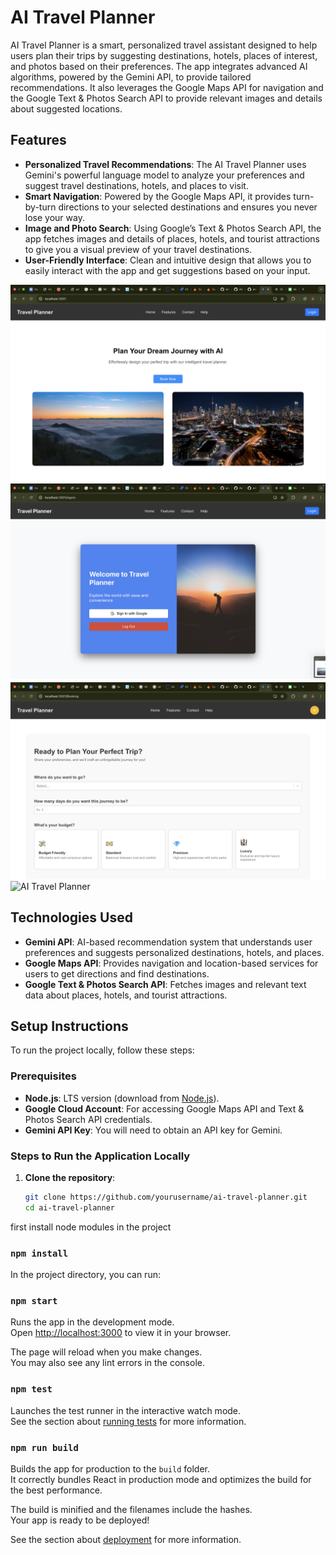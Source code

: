 
# AI Travel Planner

AI Travel Planner is a smart, personalized travel assistant designed to help users plan their trips by suggesting destinations, hotels, places of interest, and photos based on their preferences. The app integrates advanced AI algorithms, powered by the Gemini API, to provide tailored recommendations. It also leverages the Google Maps API for navigation and the Google Text & Photos Search API to provide relevant images and details about suggested locations.

## Features

- **Personalized Travel Recommendations**: The AI Travel Planner uses Gemini's powerful language model to analyze your preferences and suggest travel destinations, hotels, and places to visit.
- **Smart Navigation**: Powered by the Google Maps API, it provides turn-by-turn directions to your selected destinations and ensures you never lose your way.
- **Image and Photo Search**: Using Google’s Text & Photos Search API, the app fetches images and details of places, hotels, and tourist attractions to give you a visual preview of your travel destinations.
- **User-Friendly Interface**: Clean and intuitive design that allows you to easily interact with the app and get suggestions based on your input.

![AI Travel Planner](./images/image1.png)
![AI Travel Planner](./images/image2.png)
![AI Travel Planner](./images/image3.png)
![AI Travel Planner](./images/image4.png)

## Technologies Used

- **Gemini API**: AI-based recommendation system that understands user preferences and suggests personalized destinations, hotels, and places.
- **Google Maps API**: Provides navigation and location-based services for users to get directions and find destinations.
- **Google Text & Photos Search API**: Fetches images and relevant text data about places, hotels, and tourist attractions.

## Setup Instructions

To run the project locally, follow these steps:

### Prerequisites

- **Node.js**: LTS version (download from [Node.js](https://nodejs.org/)).
- **Google Cloud Account**: For accessing Google Maps API and Text & Photos Search API credentials.
- **Gemini API Key**: You will need to obtain an API key for Gemini.

### Steps to Run the Application Locally

1. **Clone the repository**:
   ```bash
   git clone https://github.com/yourusername/ai-travel-planner.git
   cd ai-travel-planner

first install node modules in the project   

### `npm install`



In the project directory, you can run:

### `npm start`

Runs the app in the development mode.\
Open [http://localhost:3000](http://localhost:3000) to view it in your browser.

The page will reload when you make changes.\
You may also see any lint errors in the console.

### `npm test`

Launches the test runner in the interactive watch mode.\
See the section about [running tests](https://facebook.github.io/create-react-app/docs/running-tests) for more information.

### `npm run build`

Builds the app for production to the `build` folder.\
It correctly bundles React in production mode and optimizes the build for the best performance.

The build is minified and the filenames include the hashes.\
Your app is ready to be deployed!

See the section about [deployment](https://facebook.github.io/create-react-app/docs/deployment) for more information.




